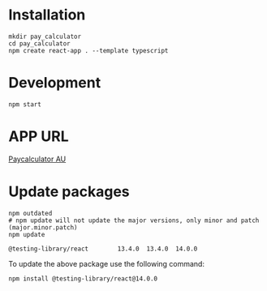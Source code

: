 # Installation

```shell
mkdir pay_calculator
cd pay_calculator
npm create react-app . --template typescript
```

# Development

```shell
npm start
```

# APP URL

[Paycalculator AU](https://pay-calculator-au.netlify.app/)

# Update packages

```shell
npm outdated
# npm update will not update the major versions, only minor and patch (major.minor.patch)
npm update
```

```
@testing-library/react        13.4.0  13.4.0  14.0.0
```

To update the above package use the following command:

```shell
npm install @testing-library/react@14.0.0
```
